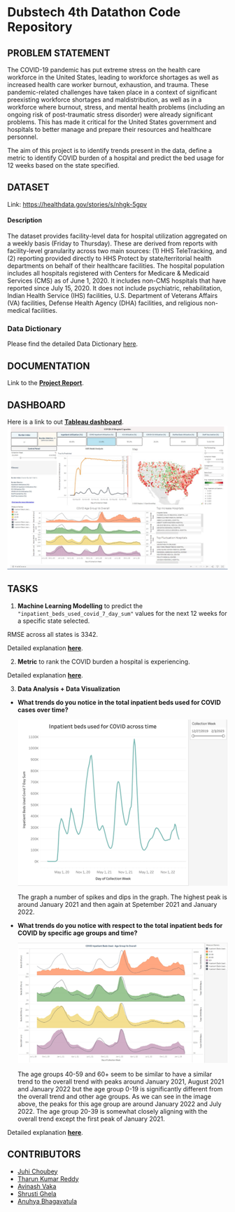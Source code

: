 # Dubstech 4th Datathon Code Repository

## PROBLEM STATEMENT

The COVID-19 pandemic has put extreme stress on the health care workforce in the United States, leading to workforce shortages as well as increased health care worker burnout, exhaustion, and trauma. These pandemic-related challenges have taken place in a context of significant preexisting workforce shortages and maldistribution, as well as in a workforce where burnout, stress, and mental health problems (including an ongoing risk of post-traumatic stress disorder) were already significant problems. This has made it critical for the United States government and hospitals to better manage and prepare their resources and healthcare personnel. 

The aim of this project is to identify trends present in the data, define a metric to identify COVID burden of a hospital and predict the bed usage for 12 weeks based on the state specified.  

## DATASET

Link: https://healthdata.gov/stories/s/nhgk-5gpv

#### Description
The dataset provides facility-level data for hospital utilization aggregated on a weekly basis (Friday to Thursday). These are derived from reports with facility-level granularity across two main sources: (1) HHS TeleTracking, and (2) reporting provided directly to HHS Protect by state/territorial health departments on behalf of their healthcare facilities. The hospital population includes all hospitals registered with Centers for Medicare & Medicaid Services (CMS) as of June 1, 2020. It includes non-CMS hospitals that have reported since July 15, 2020. It does not include psychiatric, rehabilitation, Indian Health Service (IHS) facilities, U.S. Department of Veterans Affairs (VA) facilities, Defense Health Agency (DHA) facilities, and religious non-medical facilities.

### Data Dictionary

Please find the detailed Data Dictionary [here](https://docs.google.com/spreadsheets/d/1A4rVaa1xtjPEzdTpjK58IFEsyH971xoKUanahzRE-i8/edit#gid=0).

## DOCUMENTATION
Link to the **[Project Report](https://github.com/TharunKumarReddy5/optimizers-dubstech-2023/tree/main/docs/project_report.md)**.

## DASHBOARD
Here is a link to out **[Tableau dashboard](https://public.tableau.com/app/profile/tharun.kumar.reddy5213/viz/OptimizersHospitalBedsDashboard/AnalysisDashboard?publish=yes)**.
![tableau](https://github.com/TharunKumarReddy5/optimizers-dubstech-2023/blob/main/tableau/tableau.jpg?raw=true)

## TASKS

1. **Machine Learning Modelling** to predict the `"inpatient_beds_used_covid_7_day_sum"` values for the next 12 weeks  for a specific state selected.

RMSE across all states is 3342.

Detailed explanation **[here](https://github.com/TharunKumarReddy5/optimizers-dubstech-2023/blob/main/docs/project_report.md#modelling)**.

2. **Metric** to rank the COVID burden a hospital is experiencing.

Detailed explanation **[here](https://github.com/TharunKumarReddy5/optimizers-dubstech-2023/blob/main/docs/project_report.md#metric-design)**.

3. **Data Analysis + Data Visualization**

- **What trends do you notice in the total inpatient beds used for COVID cases over time?** 
    
    ![q2](https://github.com/TharunKumarReddy5/optimizers-dubstech-2023/blob/main/plots/q2.png?raw=true)
    
    The graph a number of spikes and dips in the graph. The highest peak is around January 2021 and then again at Spetember 2021 and January 2022.
- **What trends do you notice with respect to the total inpatient beds for COVID by specific age groups and time?**
    
    ![q3](https://github.com/TharunKumarReddy5/optimizers-dubstech-2023/blob/main/plots/q3.jpg?raw=true)

    The age groups 40-59 and 60+ seem to be similar to have a similar trend to the overall trend with peaks around January 2021, August 2021 and January 2022 but the age group 0-19 is significantly different from the overall trend and other age groups. As we can see in the image above, the peaks for this age group are around January 2022 and July 2022. The age group 20-39 is somewhat closely aligning with the overall trend except the first peak of January 2021.

Detailed explanation **[here](https://github.com/TharunKumarReddy5/optimizers-dubstech-2023/blob/main/docs/project_report.md#data-analysis--visualization)**.

## CONTRIBUTORS

- [Juhi Choubey](https://github.com/jchoubey)
- [Tharun Kumar Reddy](https://github.com/TharunKumarReddy5) 
- [Avinash Vaka](https://github.com/avinash-vaka)
- [Shrusti Ghela](https://github.com/shrusti-ghela)
- [Anuhya Bhagavatula](https://github.com/anuhyabs)